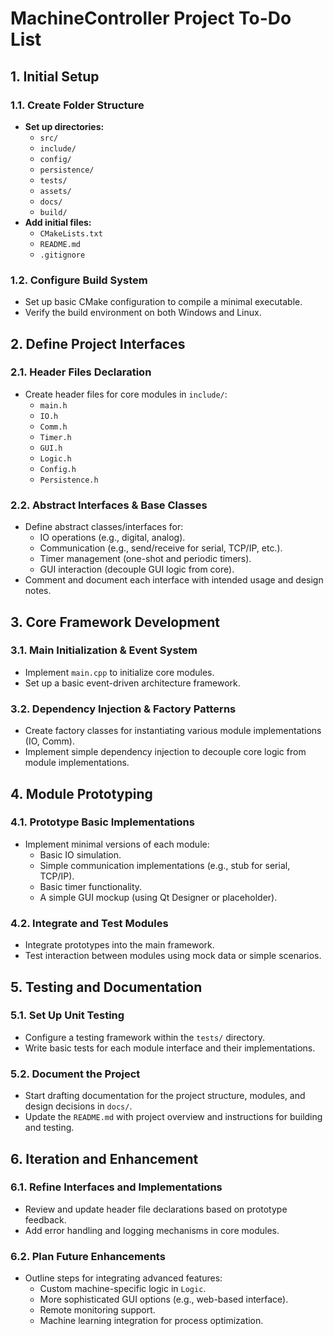 # MachineController Project To-Do List

## 1. Initial Setup

### 1.1. Create Folder Structure
- **Set up directories:**
  - `src/`
  - `include/`
  - `config/`
  - `persistence/`
  - `tests/`
  - `assets/`
  - `docs/`
  - `build/`
- **Add initial files:**
  - `CMakeLists.txt`
  - `README.md`
  - `.gitignore`

### 1.2. Configure Build System
- Set up basic CMake configuration to compile a minimal executable.
- Verify the build environment on both Windows and Linux.

## 2. Define Project Interfaces

### 2.1. Header Files Declaration
- Create header files for core modules in `include/`:
  - `main.h`
  - `IO.h`
  - `Comm.h`
  - `Timer.h`
  - `GUI.h`
  - `Logic.h`
  - `Config.h`
  - `Persistence.h`

### 2.2. Abstract Interfaces & Base Classes
- Define abstract classes/interfaces for:
  - IO operations (e.g., digital, analog).
  - Communication (e.g., send/receive for serial, TCP/IP, etc.).
  - Timer management (one-shot and periodic timers).
  - GUI interaction (decouple GUI logic from core).
- Comment and document each interface with intended usage and design notes.

## 3. Core Framework Development

### 3.1. Main Initialization & Event System
- Implement `main.cpp` to initialize core modules.
- Set up a basic event-driven architecture framework.

### 3.2. Dependency Injection & Factory Patterns
- Create factory classes for instantiating various module implementations (IO, Comm).
- Implement simple dependency injection to decouple core logic from module implementations.

## 4. Module Prototyping

### 4.1. Prototype Basic Implementations
- Implement minimal versions of each module:
  - Basic IO simulation.
  - Simple communication implementations (e.g., stub for serial, TCP/IP).
  - Basic timer functionality.
  - A simple GUI mockup (using Qt Designer or placeholder).

### 4.2. Integrate and Test Modules
- Integrate prototypes into the main framework.
- Test interaction between modules using mock data or simple scenarios.

## 5. Testing and Documentation

### 5.1. Set Up Unit Testing
- Configure a testing framework within the `tests/` directory.
- Write basic tests for each module interface and their implementations.

### 5.2. Document the Project
- Start drafting documentation for the project structure, modules, and design decisions in `docs/`.
- Update the `README.md` with project overview and instructions for building and testing.

## 6. Iteration and Enhancement

### 6.1. Refine Interfaces and Implementations
- Review and update header file declarations based on prototype feedback.
- Add error handling and logging mechanisms in core modules.

### 6.2. Plan Future Enhancements
- Outline steps for integrating advanced features:
  - Custom machine-specific logic in `Logic`.
  - More sophisticated GUI options (e.g., web-based interface).
  - Remote monitoring support.
  - Machine learning integration for process optimization.
